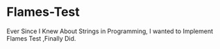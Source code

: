 # Flames-Test
Ever Since I Knew About Strings in Programming, I wanted to Implement Flames Test ,Finally Did.
